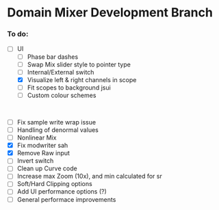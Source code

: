 # Domain Mixer Development Branch

### To do:

- [ ] UI
  - [ ] Phase bar dashes
  - [ ] Swap Mix slider style to pointer type 
  - [ ] Internal/External switch
  - [x] Visualize left & right channels in scope 
  - [ ] Fit scopes to background jsui
  - [ ] Custom colour schemes
  
<br>

- [ ] Fix sample write wrap issue
- [ ] Handling of denormal values
- [ ] Nonlinear Mix 
- [x] Fix modwriter sah 
- [x] Remove Raw input
- [ ] Invert switch
- [ ] Clean up Curve code
- [ ] Increase max Zoom (10x), and min calculated for sr
- [ ] Soft/Hard Clipping options
- [ ] Add UI performance options (?)
- [ ] General performace improvements 
